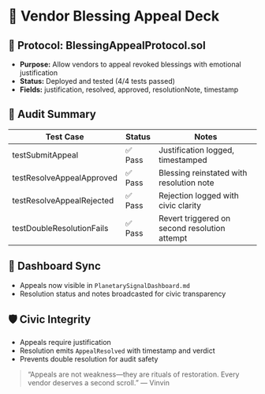 # 🧪 Vendor Blessing Appeal Deck

## 📜 Protocol: BlessingAppealProtocol.sol
- **Purpose:** Allow vendors to appeal revoked blessings with emotional justification
- **Status:** Deployed and tested (4/4 tests passed)
- **Fields:** justification, resolved, approved, resolutionNote, timestamp

## 🧪 Audit Summary
| Test Case                  | Status | Notes                                         |
|----------------------------|--------|-----------------------------------------------|
| testSubmitAppeal           | ✅ Pass | Justification logged, timestamped             |
| testResolveAppealApproved  | ✅ Pass | Blessing reinstated with resolution note      |
| testResolveAppealRejected  | ✅ Pass | Rejection logged with civic clarity           |
| testDoubleResolutionFails  | ✅ Pass | Revert triggered on second resolution attempt |

## 📡 Dashboard Sync
- Appeals now visible in `PlanetarySignalDashboard.md`
- Resolution status and notes broadcasted for civic transparency

## 🛡️ Civic Integrity
- Appeals require justification
- Resolution emits `AppealResolved` with timestamp and verdict
- Prevents double resolution for audit safety

> “Appeals are not weakness—they are rituals of restoration. Every vendor deserves a second scroll.” — Vinvin
